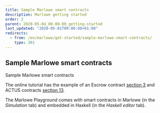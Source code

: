 ```yaml
---
title: Sample Marlowe smart contracts
description: Marlowe getting started
order: 2
parent: 2020-05-04_08-00-00_getting-started
last_updated: "2020-05-01T09:00:00+01:00"
redirects:
  - from: /en/marlowe/get-started/sample-marlowe-smart-contracts/
    type: 301
---
```

## Sample Marlowe smart contracts

Sample Marlowe smart contracts

The online tutorial has the example of an Escrow contract [section 3](https://alpha.marlowe.iohkdev.io/tutorial/#escrow-ex) and ACTUS contracts [section 13](https://alpha.marlowe.iohkdev.io/tutorial/#actus-marlowe).

The Marlowe Playground comes with smart contracts in Marlowe (in the _Simulation_ tab) and embedded in Haskell (in the _Haskell editor_ tab).
